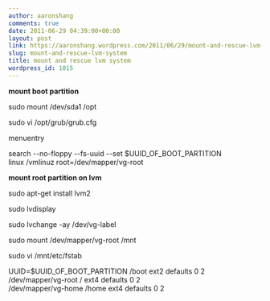 ```yaml
---
author: aaronshang
comments: true
date: 2011-06-29 04:39:00+00:00
layout: post
link: https://aaronshang.wordpress.com/2011/06/29/mount-and-rescue-lvm-system/
slug: mount-and-rescue-lvm-system
title: mount and rescue lvm system
wordpress_id: 1015
---
```


  
  
  
**mount boot partition**  
  
sudo mount /dev/sda1 /opt  
  
sudo vi /opt/grub/grub.cfg  
  
menuentry  
  
search --no-floppy --fs-uuid --set $UUID_OF_BOOT_PARTITION  
linux /vmlinuz root=/dev/mapper/vg-root  
  
  
  
  
**mount root partition on lvm**  
   
sudo apt-get install lvm2  
  
sudo lvdisplay  
  
sudo lvchange -ay /dev/vg-label  
  
sudo mount /dev/mapper/vg-root /mnt  
  
sudo vi /mnt/etc/fstab  
  
UUID=$UUID_OF_BOOT_PARTITION /boot ext2 defaults 0 2  
 /dev/mapper/vg-root / ext4 defaults 0 2  
/dev/mapper/vg-home /home ext4 defaults 0 2  
  


![]()
